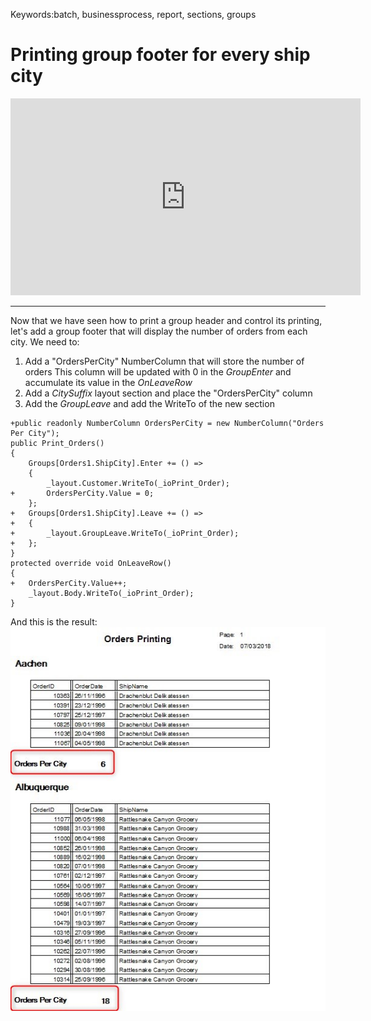 ﻿Keywords:batch, businessprocess, report, sections, groups

# Printing group footer for every ship city

<iframe width="560" height="315" src="https://www.youtube.com/embed/hqnUAz_GO_c?list=PL1DEQjXG2xnLss44EgCJq1bAM-Blgf2jd" frameborder="0" allowfullscreen></iframe>

---

Now that we have seen how to print a group header and control its printing, let's add a group footer that will display the number of orders from each city. We need to:
1. Add a "OrdersPerCity" NumberColumn that will store the number of orders
This column will be updated with 0 in the *GroupEnter* and accumulate its value in the *OnLeaveRow*
2. Add a *CitySuffix* layout section and place the "OrdersPerCity" column
3. Add the *GroupLeave* and add the WriteTo of the new section

```csdiff
+public readonly NumberColumn OrdersPerCity = new NumberColumn("Orders Per City");
public Print_Orders()
{
    Groups[Orders1.ShipCity].Enter += () =>
    {
        _layout.Customer.WriteTo(_ioPrint_Order);
+       OrdersPerCity.Value = 0;
    };
+   Groups[Orders1.ShipCity].Leave += () =>
+   {
+       _layout.GroupLeave.WriteTo(_ioPrint_Order);
+   };
}
protected override void OnLeaveRow()
{
+   OrdersPerCity.Value++;
    _layout.Body.WriteTo(_ioPrint_Order);
}
```

And this is the result:  
![2018 03 07 10H18 09](2018-03-07_10h18_09.jpg)